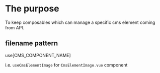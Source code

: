 # The purpose

To keep composables which can manage a specific cms element coming from API.

## filename pattern

use[CMS_COMPONENT_NAME]

i.e. `useCmsElementImage` for `CmsElementImage.vue` component
